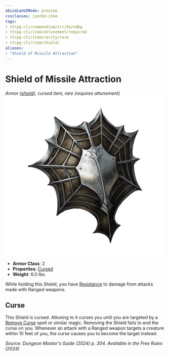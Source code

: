 ```yaml
---
obsidianUIMode: preview
cssclasses: json5e-item
tags:
- ttrpg-cli/compendium/src/5e/xdmg
- ttrpg-cli/item/attunement/required
- ttrpg-cli/item/rarity/rare
- ttrpg-cli/item/shield/
aliases: 
- "Shield of Missile Attraction"
---
```

# Shield of Missile Attraction
*Armor ([shield](Misc%20Files/CLI/compendium/items/shield-xphb.md)), cursed item, rare (requires attunement)*  
![](Misc%20Files/CLI/compendium/items/img/shield-of-missile-attraction.webp#right)

- **Armor Class**: 2
- **Properties**: [Cursed](Misc%20Files/CLI/rules/item-properties.md#Cursed%20Items)
- **Weight**: 6.0 lbs.

While holding this Shield, you have [Resistance](Misc%20Files/CLI/rules/variant-rules/resistance-xphb.md) to damage from attacks made with Ranged weapons.

## Curse

This Shield is cursed. Attuning to it curses you until you are targeted by a [Remove Curse](Misc%20Files/CLI/compendium/spells/remove-curse-xphb.md) spell or similar magic. Removing the Shield fails to end the curse on you. Whenever an attack with a Ranged weapon targets a creature within 10 feet of you, the curse causes you to become the target instead.

*Source: Dungeon Master's Guide (2024) p. 304. Available in the Free Rules (2024)*